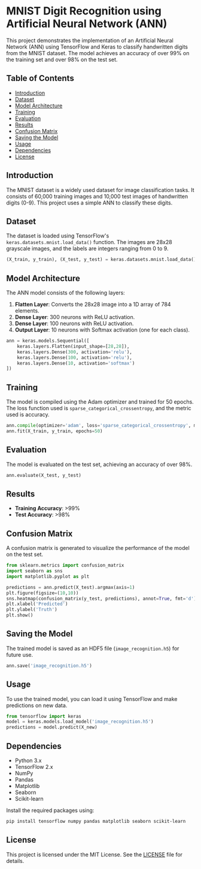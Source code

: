# MNIST Digit Recognition using Artificial Neural Network (ANN)

This project demonstrates the implementation of an Artificial Neural Network (ANN) using TensorFlow and Keras to classify handwritten digits from the MNIST dataset. The model achieves an accuracy of over 99% on the training set and over 98% on the test set.

## Table of Contents
- [Introduction](#introduction)
- [Dataset](#dataset)
- [Model Architecture](#model-architecture)
- [Training](#training)
- [Evaluation](#evaluation)
- [Results](#results)
- [Confusion Matrix](#confusion-matrix)
- [Saving the Model](#saving-the-model)
- [Usage](#usage)
- [Dependencies](#dependencies)
- [License](#license)

## Introduction
The MNIST dataset is a widely used dataset for image classification tasks. It consists of 60,000 training images and 10,000 test images of handwritten digits (0-9). This project uses a simple ANN to classify these digits.

## Dataset
The dataset is loaded using TensorFlow's `keras.datasets.mnist.load_data()` function. The images are 28x28 grayscale images, and the labels are integers ranging from 0 to 9.

```python
(X_train, y_train), (X_test, y_test) = keras.datasets.mnist.load_data()
```

## Model Architecture
The ANN model consists of the following layers:
1. **Flatten Layer**: Converts the 28x28 image into a 1D array of 784 elements.
2. **Dense Layer**: 300 neurons with ReLU activation.
3. **Dense Layer**: 100 neurons with ReLU activation.
4. **Output Layer**: 10 neurons with Softmax activation (one for each class).

```python
ann = keras.models.Sequential([
    keras.layers.Flatten(input_shape=[28,28]),
    keras.layers.Dense(300, activation='relu'),
    keras.layers.Dense(100, activation='relu'),
    keras.layers.Dense(10, activation='softmax')
])
```

## Training
The model is compiled using the Adam optimizer and trained for 50 epochs. The loss function used is `sparse_categorical_crossentropy`, and the metric used is accuracy.

```python
ann.compile(optimizer='adam', loss='sparse_categorical_crossentropy', metrics=['accuracy'])
ann.fit(X_train, y_train, epochs=50)
```

## Evaluation
The model is evaluated on the test set, achieving an accuracy of over 98%.

```python
ann.evaluate(X_test, y_test)
```

## Results
- **Training Accuracy**: >99%
- **Test Accuracy**: >98%

## Confusion Matrix
A confusion matrix is generated to visualize the performance of the model on the test set.

```python
from sklearn.metrics import confusion_matrix
import seaborn as sns
import matplotlib.pyplot as plt

predictions = ann.predict(X_test).argmax(axis=1)
plt.figure(figsize=(10,10))
sns.heatmap(confusion_matrix(y_test, predictions), annot=True, fmt='d')
plt.xlabel('Predicted')
plt.ylabel('Truth')
plt.show()
```

## Saving the Model
The trained model is saved as an HDF5 file (`image_recognition.h5`) for future use.

```python
ann.save('image_recognition.h5')
```

## Usage
To use the trained model, you can load it using TensorFlow and make predictions on new data.

```python
from tensorflow import keras
model = keras.models.load_model('image_recognition.h5')
predictions = model.predict(X_new)
```

## Dependencies
- Python 3.x
- TensorFlow 2.x
- NumPy
- Pandas
- Matplotlib
- Seaborn
- Scikit-learn

Install the required packages using:

```bash
pip install tensorflow numpy pandas matplotlib seaborn scikit-learn
```

## License
This project is licensed under the MIT License. See the [LICENSE](LICENSE) file for details.

